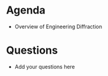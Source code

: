 Agenda
======

* Overview of Engineering Diffraction

Questions
=========

* Add your questions here
